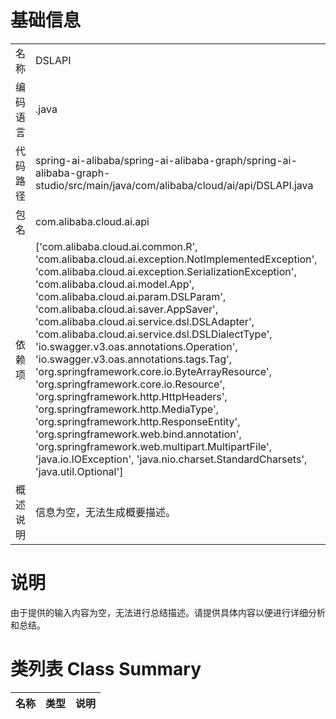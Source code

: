 # 基础信息

|      |      |
|------|------|
| 名称 | DSLAPI |
| 编码语言 | .java |
| 代码路径 | spring-ai-alibaba/spring-ai-alibaba-graph/spring-ai-alibaba-graph-studio/src/main/java/com/alibaba/cloud/ai/api/DSLAPI.java |
| 包名 | com.alibaba.cloud.ai.api |
| 依赖项 | ['com.alibaba.cloud.ai.common.R', 'com.alibaba.cloud.ai.exception.NotImplementedException', 'com.alibaba.cloud.ai.exception.SerializationException', 'com.alibaba.cloud.ai.model.App', 'com.alibaba.cloud.ai.param.DSLParam', 'com.alibaba.cloud.ai.saver.AppSaver', 'com.alibaba.cloud.ai.service.dsl.DSLAdapter', 'com.alibaba.cloud.ai.service.dsl.DSLDialectType', 'io.swagger.v3.oas.annotations.Operation', 'io.swagger.v3.oas.annotations.tags.Tag', 'org.springframework.core.io.ByteArrayResource', 'org.springframework.core.io.Resource', 'org.springframework.http.HttpHeaders', 'org.springframework.http.MediaType', 'org.springframework.http.ResponseEntity', 'org.springframework.web.bind.annotation', 'org.springframework.web.multipart.MultipartFile', 'java.io.IOException', 'java.nio.charset.StandardCharsets', 'java.util.Optional'] |
| 概述说明 | 信息为空，无法生成概要描述。 |

# 说明

由于提供的输入内容为空，无法进行总结描述。请提供具体内容以便进行详细分析和总结。

# 类列表 Class Summary

| 名称   | 类型  | 说明 |
|-------|------|-------------|




